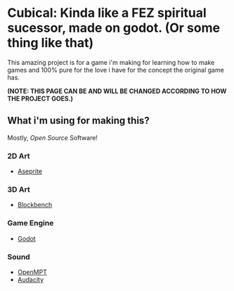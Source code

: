 # Cubical: Kinda like a FEZ spiritual sucessor, made on godot. (Or some thing like that)
This amazing project is for a game i'm making for learning how to make games and 100% pure for the love i have for the concept the original game has. 

**(NOTE: THIS PAGE CAN BE AND WILL BE CHANGED ACCORDING TO HOW THE PROJECT GOES.)**

## What i'm using for making this?
Mostly, *Open Source* Software!

### 2D Art
- [Aseprite](https://aseprite.org/)

### 3D Art
- [Blockbench](https://blockbench.net/)

### Game Engine
- [Godot](https://godotengine.org/)

### Sound
- [OpenMPT](https://www.openmpt.org/)
- [Audacity](https://www.audacityteam.org/)
